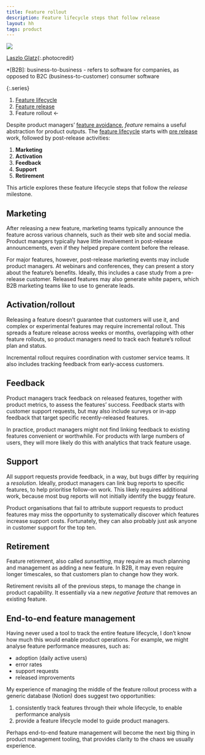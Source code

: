 ```yaml
---
title: Feature rollout
description: Feature lifecycle steps that follow release
layout: hh
tags: product
---
```


![](duck.jpg)

[Laszlo Glatz](https://unsplash.com/photos/hdnjx9kwgrs){:.photocredit}

*[B2B]: business-to-business - refers to software for companies, as opposed to B2C (business-to-customer) consumer software

{:.series}
1. [Feature lifecycle](feature-lifecycle)
2. [Feature release](feature-release)
3. Feature rollout ←

Despite product managers’ [feature avoidance](feature-lifecycle#avoidance), 
_feature_ remains a useful abstraction for product outputs.
The [feature lifecycle](feature-lifecycle) starts with [pre release](feature-release)
work, followed by post-release activities:

1. **Marketing**
2. **Activation**
3. **Feedback**
4. **Support**
5. **Retirement**

This article explores these feature lifecycle steps that follow the _release_ milestone.

## Marketing

After releasing a new feature, marketing teams typically announce the feature across various channels, such as their web site and social media.
Product managers typically have little involvement in post-release announcements, even if they helped prepare content before the release.

For major features, however, post-release marketing events may include product managers.
At webinars and conferences, they can present a story about the feature’s benefits.
Ideally, this includes a case study from a pre-release customer.
Released features may also generate white papers, which B2B marketing teams like to use to generate leads.

## Activation/rollout

Releasing a feature doesn’t guarantee that customers will use it, and complex or experimental features may require incremental rollout.
This spreads a feature release across weeks or months, overlapping with other feature rollouts, so product managers need to track each feature’s rollout plan and status.

Incremental rollout requires coordination with customer service teams.
It also includes tracking feedback from early-access customers.

## Feedback

Product managers track feedback on released features, together with product metrics, to assess the features’ success.
Feedback starts with customer support requests, but may also include surveys or in-app feedback that target specific recently-released features.

In practice, product managers might not find linking feedback to existing features convenient or worthwhile.
For products with large numbers of users, they will more likely do this with analytics that track feature usage.

## Support

All support requests provide feedback, in a way, but bugs differ by requiring a _resolution_.
Ideally, product managers can link bug reports to specific features, to help prioritise follow-on work.
This likely requires additional work, because most bug reports will not initially identify the buggy feature.

Product organisations that fail to attribute support requests to product features may miss the opportunity to systematically discover which features increase support costs.
Fortunately, they can also probably just ask anyone in customer support for the top ten.

## Retirement

Feature retirement, also called _sunsetting_, may require as much planning and management as adding a new feature.
In B2B, it may even require longer timescales, so that customers plan to change how they work.

Retirement revisits all of the previous steps, to manage the change in product capability.
It essentially via a new _negative feature_ that removes an existing feature.

## End-to-end feature management

Having never used a tool to track the entire feature lifecycle, I don’t know how much this would enable product operations.
For example, we might analyse feature performance measures, such as:

* adoption (daily active users)
* error rates
* support requests
* released improvements

My experience of managing the middle of the feature rollout process with a generic database (Notion) does suggest two opportunities:

1. consistently track features through their whole lifecycle, to enable performance analysis
2. provide a feature lifecycle model to guide product managers.

Perhaps end-to-end feature management will become the next big thing in product management tooling, that provides clarity to the chaos we usually experience.
